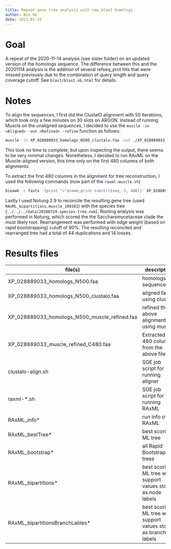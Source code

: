 ```yaml
---
title: Repeat gene tree analysis with new blast homologs
author: Bin He
date: 2021-01-31
---
```

# Goal
A repeat of the 2020-11-14 analysis (see sister folder) on an updated version of the homologs sequence. The difference between this and the 20201114 analysis is the addition of several refseq_prot hits that were missed previously due to the combination of query length and query coverage cutoff. See `blast/blast.nb.html` for details.

# Notes
To align the sequences, I first did the ClustalO alignment with 50 iterations, which took only a few minutes on 30 slots on ARGON. Instead of running Muscle on the unaligned sequences, I decided to use the `muscle -in <Aligned> -out <Refined> -refine` function as follows:

```bash
muscle -in XP_028889033_homologs_N500_clustalo.faa -out ./XP_028889033_homologs_N500_muscle_refined.faa -refine
```

This took no time to complete, but upon inspecting the output, there seems to be very minimal changes. Nonetheless, I decided to run RAxML on the Muscle-aligned version, this time only on the first 480 columns of both alignments.

To extract the first 480 columns in the alignment for tree reconstruction, I used the following commands (now part of the `raxml-muscle.sh`)

```bash
bioawk -c fastx '{print ">"$name;print substr($seq, 1, 480)}' XP_028889033_homologs_N500_muscle_refined.faa > XP_028889033_muscle_refined_C480.faa
```

Lastly I used Notung 2.9 to reconcile the resulting gene tree (used `RAxML_bipartitions.muscle_100381`) with the species tree (`../../../data/20200724-species-tree.nwk`). Rooting analysis was performed in Notung, which scored the the Saccharomycetaceae clade the most likely root. Rearrangement was performed with edge weight (based on rapid bootstrapping) cutoff of 90%. The resulting reconciled and rearranged tree had a total of 44 duplications and 14 losses.

# Results files
file(s) | description | source 
------- | ----------- | ------
XP_028889033_homologs_N500.faa | homologs sequences | copied from `../blast/`
XP_028889033_homologs_N500_clustalo.faa | aligned fasta using clustalo | result from clustalo-align.sh
XP_028889033_homologs_N500_muscle_refined.faa | refined the above alignment using muscle | `muscle -in XP_028889033_homologs_N500.faa -out XP_028889033_homologs_N500_muscle_refined.faa -refine`
XP_028889033_muscle_refined_C480.faa | Extracted first 480 columns from the above file | See above for command
clustalo-align.sh | SGE job script for running aligner | custom, HB
raxml-*.sh | SGE job script for running RAxML | custom, HB
RAxML_info* | run info of RAxML | RAxML
RAxML_bestTree* | best scoring ML tree | RAxML
RAxML_bootstrap* | all Rapid Bootstrapping trees | RAxML
RAxML_bipartitions* | best scoring ML tree with support values stored as node labels | RAxML
RAxML_bipartitionsBranchLables* | best scoring ML tree with support values stored as branch labels | RAxML, not supported by FigTree
